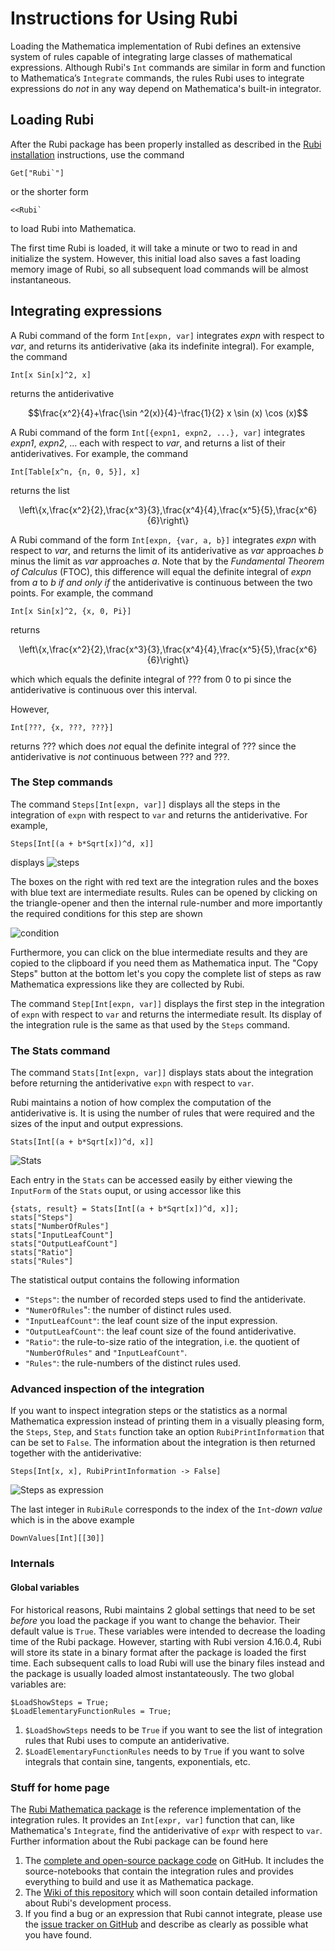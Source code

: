 <style> div.centertext {text-align: center;} </style>
# Instructions for Using Rubi

Loading the Mathematica implementation of Rubi defines an extensive system of rules capable of integrating large classes of mathematical expressions.  Although Rubi's `Int` commands are similar in form and function to Mathematica’s `Integrate` commands, the rules Rubi uses to integrate expressions do *not* in any way depend on Mathematica's built-in integrator.


## Loading Rubi

After the Rubi package has been properly installed as described in the [Rubi installation](https://rulebasedintegration.org/downloadRubi.html) instructions, use the command
```mma
Get["Rubi`"]
```
or the shorter form
```mma
<<Rubi`
```
to load Rubi into Mathematica.

The first time Rubi is loaded, it will take a minute or two to read in and initialize the system.  However, this initial load also saves a fast loading memory image of Rubi, so all subsequent load commands will be almost instantaneous. 


## Integrating expressions

A Rubi command of the form `Int[expn, var]` integrates *expn* with respect to *var*, and returns its antiderivative (aka its indefinite integral).  For example, the command
```mma
Int[x Sin[x]^2, x]
```
returns the antiderivative

<div class="centertext"> $$\frac{x^2}{4}+\frac{\sin ^2(x)}{4}-\frac{1}{2} x \sin (x) \cos (x)$$ </div>

A Rubi command of the form `Int[{expn1, expn2, ...}, var]` integrates *expn1*, *expn2*, ... each with respect to *var*, and returns a list of their antiderivatives.  For example, the command
```mma
Int[Table[x^n, {n, 0, 5}], x]
```
returns the list

<div class="centertext"> \left\{x,\frac{x^2}{2},\frac{x^3}{3},\frac{x^4}{4},\frac{x^5}{5},\frac{x^6}{6}\right\} </div>

A Rubi command of the form `Int[expn, {var, a, b}]` integrates *expn* with respect to *var*, and returns the limit of its antiderivative as *var* approaches *b* minus the limit as *var* approaches *a*.  Note that by the *Fundamental Theorem of Calculus* (FTOC), this difference will equal the definite integral of *expn* from *a* to *b* *if and only if* the antiderivative is continuous between the two points.  For example, the command
```mma
Int[x Sin[x]^2, {x, 0, Pi}]
```
returns

<div class="centertext"> \left\{x,\frac{x^2}{2},\frac{x^3}{3},\frac{x^4}{4},\frac{x^5}{5},\frac{x^6}{6}\right\} </div>

which which equals the definite integral of ??? from 0 to pi since the antiderivative is continuous over this interval.

However,
```mma
Int[???, {x, ???, ???}]
```
returns ??? which does *not* equal the definite integral of ??? since the antiderivative is *not* continuous between ??? and ???.


### The Step commands

The command `Steps[Int[expn, var]]` displays all the steps in the integration of `expn` with respect to `var` and returns the antiderivative.
For example,
```mma
Steps[Int[(a + b*Sqrt[x])^d, x]]
```
displays
![steps](http://i.imgur.com/jC1BTJs.png)

The boxes on the right with red text are the integration rules and the boxes with blue text are intermediate results.
Rules can be opened by clicking on the triangle-opener and then the internal rule-number and more importantly the
required conditions for this step are shown

![condition](http://i.imgur.com/W5l0aRF.png)

Furthermore, you can click on the blue intermediate results and they are copied to the clipboard if you need them as
Mathematica input. The "Copy Steps" button at the bottom let's you copy the complete list of steps as raw Mathematica
expressions like they are collected by Rubi.

The command `Step[Int[expn, var]]` displays the first step in the integration of `expn` with respect to `var` and returns the intermediate result.
Its display of the integration rule is the same as that used by the `Steps` command.


### The Stats command

The command `Stats[Int[expn, var]]` displays stats about the integration before returning the antiderivative `expn` with respect to `var`.

Rubi maintains a notion of how complex the computation of the antiderivative is. It is using the number of rules
that were required and the sizes of the input and output expressions. 

```mma
Stats[Int[(a + b*Sqrt[x])^d, x]]
```

![Stats](http://i.stack.imgur.com/c4aUZ.png)

Each entry in the `Stats` can be accessed easily by either viewing the `InputForm` of the `Stats` ouput, or using accessor
like this

```mma
{stats, result} = Stats[Int[(a + b*Sqrt[x])^d, x]];
stats["Steps"]
stats["NumberOfRules"]
stats["InputLeafCount"]
stats["OutputLeafCount"]
stats["Ratio"]
stats["Rules"]
```

The statistical output contains the following information

- `"Steps"`: the number of recorded steps used to find the antiderivate.
- `"NumerOfRules`": the number of distinct rules used.
- `"InputLeafCount"`: the leaf count size of the input expression.
- `"OutputLeafCount"`: the leaf count size of the found antiderivative.
- `"Ratio"`: the rule-to-size ratio of the integration, i.e. the quotient of `"NumberOfRules"` and `"InputLeafCount"`.
- `"Rules"`: the rule-numbers of the distinct rules used.


### Advanced inspection of the integration

If you want to inspect integration steps or the statistics as a normal Mathematica expression instead of printing them in a visually pleasing form, the `Steps`, `Step`, and `Stats` function take an option `RubiPrintInformation` that can be set to `False`. The information about the integration is then returned together with the antiderivative:

```mma
Steps[Int[x, x], RubiPrintInformation -> False]
```

![Steps as expression](http://i.stack.imgur.com/locjv.png)

The last integer in `RubiRule` corresponds to the index of the `Int`-*down value* which is in the above example

```mma
DownValues[Int][[30]]
```

### Internals

#### Global variables

For historical reasons, Rubi maintains 2 global settings that need to be set *before* you load the package if you want to change the behavior. Their default value is `True`. These variables were intended to decrease the loading time of the Rubi package. However, starting with Rubi version 4.16.0.4, Rubi will store its state in a binary format after the package is loaded the first time. Each subsequent calls to load Rubi will use the binary files instead and the package is usually loaded almost instantateously. The two global variables are:

```mma
$LoadShowSteps = True;
$LoadElementaryFunctionRules = True;
```

1. `$LoadShowSteps` needs to be `True` if you want to see the list of integration rules that Rubi uses to compute an
antiderivative.
2. `$LoadElementaryFunctionRules` needs to by `True` if you want to solve integrals that contain sine, tangents, exponentials, etc.

### Stuff for home page

The [Rubi Mathematica package](https://github.com/RuleBasedIntegration/Rubi) is the reference implementation
of the integration rules.
It provides an `Int[expr, var]` function that can, like Mathematica's `Integrate`, find the antiderivative of `expr` 
with respect to `var`. 
Further information about the Rubi package can be found here

1. The [complete and open-source package code](https://github.com/RuleBasedIntegration/Rubi) on GitHub. It includes the
source-notebooks that contain the integration rules and provides everything to build and use it as Mathematica package.
2. The [Wiki of this repository](https://github.com/RuleBasedIntegration/Rubi/wiki) which will soon contain detailed
information about Rubi's development process.
3. If you find a bug or an expression that Rubi cannot integrate, please use the [issue tracker on GitHub](https://github.com/RuleBasedIntegration/Rubi/issues)
and describe as clearly as possible what you have found.
